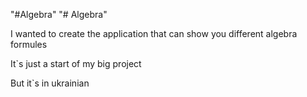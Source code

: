"#Algebra" 
"# Algebra"


I wanted to create the application that can show you different algebra formules

It`s just a start of my big project

But it`s in ukrainian
